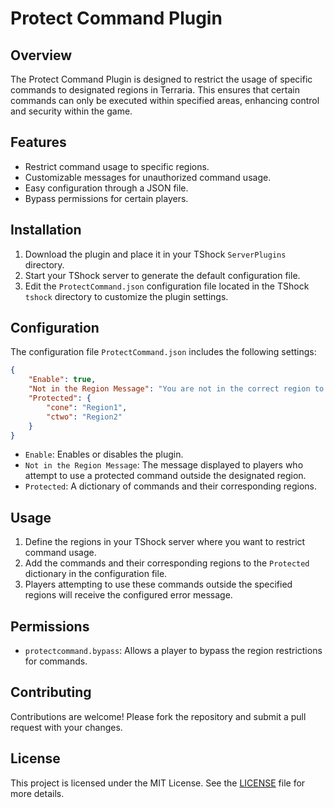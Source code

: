# Protect Command Plugin

## Overview
The Protect Command Plugin is designed to restrict the usage of specific commands to designated regions in Terraria. This ensures that certain commands can only be executed within specified areas, enhancing control and security within the game.

## Features
- Restrict command usage to specific regions.
- Customizable messages for unauthorized command usage.
- Easy configuration through a JSON file.
- Bypass permissions for certain players.

## Installation
1. Download the plugin and place it in your TShock `ServerPlugins` directory.
2. Start your TShock server to generate the default configuration file.
3. Edit the `ProtectCommand.json` configuration file located in the TShock `tshock` directory to customize the plugin settings.

## Configuration
The configuration file `ProtectCommand.json` includes the following settings:

```json
{
    "Enable": true,
    "Not in the Region Message": "You are not in the correct region to use this command. Please use this command in {region}.",
    "Protected": {
        "cone": "Region1",
        "ctwo": "Region2"
    }
}
```

- `Enable`: Enables or disables the plugin.
- `Not in the Region Message`: The message displayed to players who attempt to use a protected command outside the designated region.
- `Protected`: A dictionary of commands and their corresponding regions.

## Usage
1. Define the regions in your TShock server where you want to restrict command usage.
2. Add the commands and their corresponding regions to the `Protected` dictionary in the configuration file.
3. Players attempting to use these commands outside the specified regions will receive the configured error message.

## Permissions
- `protectcommand.bypass`: Allows a player to bypass the region restrictions for commands.

## Contributing
Contributions are welcome! Please fork the repository and submit a pull request with your changes.

## License
This project is licensed under the MIT License. See the [LICENSE](LICENSE) file for more details.